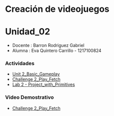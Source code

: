 # Creación de videojuegos

# Unidad_02
- Docente : Barron Rodriguez Gabriel
- Alumna : Eva Quintero Carrillo - 1217100824

### Actividades
- [Unit 2_Basic_Gameplay](https://github.com/Eva-UTNG01/Leccion02.git)
- [Challenge 2_Play_Fetch](https://github.com/Eva-UTNG01/Leccion02.git)
- [Lab 2 - Project_with_Primitives](https://github.com/Eva-UTNG01/Leccion02.git)

### Video Demostrativo
- [Challenge 2_Play_Fetch](https://drive.google.com/file/d/1ptcmDKVsaHSbEJ47PcHpsF_VoKJxrDtt/view?usp=sharing)

